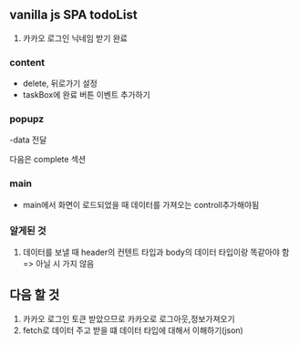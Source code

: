 ## vanilla js SPA todoList

1. 카카오 로그인 닉네임 받기 완료

### content

- delete, 뒤로가기 설정
- taskBox에 완료 버튼 이벤트 추가하기

### popupz

-data 전달

다음은 complete 섹션

### main

- main에서 화면이 로드되었을 때 데이터를 가져오는 controll추가해야됨

### 알게된 것

1. 데이터를 보낼 때 header의 컨텐트 타입과 body의 데이터 타입이랑 똑같아야 함 => 아닐 시 가지 않음

## 다음 할 것

1. 카카오 로그인 토큰 받았으므로 카카오로 로그아웃,정보가져오기
2. fetch로 데이터 주고 받을 떄 데이터 타입에 대해서 이해하기(json)
